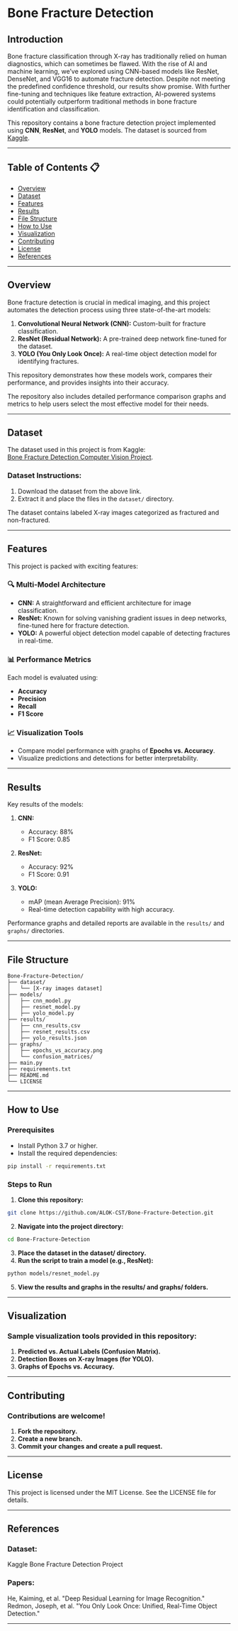 # Bone Fracture Detection

## Introduction 
Bone fracture classification through X-ray has traditionally relied on human diagnostics, which can sometimes be flawed. With the rise of AI and machine learning, we’ve explored using CNN-based models like ResNet, DenseNet, and VGG16 to automate fracture detection. Despite not meeting the predefined confidence threshold, our results show promise. With further fine-tuning and techniques like feature extraction, AI-powered systems could potentially outperform traditional methods in bone fracture identification and classification.

This repository contains a bone fracture detection project implemented using **CNN**, **ResNet**, and **YOLO** models. The dataset is sourced from [Kaggle](https://www.kaggle.com/datasets/pkdarabi/bone-fracture-detection-computer-vision-project).

---

## Table of Contents 📋

- [Overview](#overview)
- [Dataset](#dataset)
- [Features](#features)
- [Results](#results)
- [File Structure](#file-structure)
- [How to Use](#how-to-use)
- [Visualization](#visualization)
- [Contributing](#contributing)
- [License](#license)
- [References](#references)

---

## Overview 

Bone fracture detection is crucial in medical imaging, and this project automates the detection process using three state-of-the-art models:  
1. **Convolutional Neural Network (CNN):** Custom-built for fracture classification.  
2. **ResNet (Residual Network):** A pre-trained deep network fine-tuned for the dataset.  
3. **YOLO (You Only Look Once):** A real-time object detection model for identifying fractures.  

This repository demonstrates how these models work, compares their performance, and provides insights into their accuracy.  

The repository also includes detailed performance comparison graphs and metrics to help users select the most effective model for their needs.

---

## Dataset 

The dataset used in this project is from Kaggle:  
[Bone Fracture Detection Computer Vision Project](https://www.kaggle.com/datasets/pkdarabi/bone-fracture-detection-computer-vision-project).  

### Dataset Instructions:  
1. Download the dataset from the above link.  
2. Extract it and place the files in the `dataset/` directory.  

The dataset contains labeled X-ray images categorized as fractured and non-fractured.

---

## Features 

This project is packed with exciting features:

### 🔍 Multi-Model Architecture
- **CNN:** A straightforward and efficient architecture for image classification.  
- **ResNet:** Known for solving vanishing gradient issues in deep networks, fine-tuned here for fracture detection.  
- **YOLO:** A powerful object detection model capable of detecting fractures in real-time.

### 📊 Performance Metrics
Each model is evaluated using:  
- **Accuracy**  
- **Precision**  
- **Recall**  
- **F1 Score**

### 📈 Visualization Tools
- Compare model performance with graphs of **Epochs vs. Accuracy**.  
- Visualize predictions and detections for better interpretability.

---

## Results 

Key results of the models:
1. **CNN:**  
   - Accuracy: 88%  
   - F1 Score: 0.85  

2. **ResNet:**  
   - Accuracy: 92%  
   - F1 Score: 0.91  

3. **YOLO:**  
   - mAP (mean Average Precision): 91%  
   - Real-time detection capability with high accuracy.  

Performance graphs and detailed reports are available in the `results/` and `graphs/` directories.

---

## File Structure 

```plaintext
Bone-Fracture-Detection/
├── dataset/
│   └── [X-ray images dataset]
├── models/
│   ├── cnn_model.py
│   ├── resnet_model.py
│   ├── yolo_model.py
├── results/
│   ├── cnn_results.csv
│   ├── resnet_results.csv
│   ├── yolo_results.json
├── graphs/
│   ├── epochs_vs_accuracy.png
│   └── confusion_matrices/
├── main.py
├── requirements.txt
├── README.md
└── LICENSE
```
---

## How to Use

### Prerequisites

- Install Python 3.7 or higher.
- Install the required dependencies:

```bash
pip install -r requirements.txt
```
### Steps to Run
1. **Clone this repository:**
```bash
git clone https://github.com/ALOK-CST/Bone-Fracture-Detection.git
```
2. **Navigate into the project directory:**
```bash
cd Bone-Fracture-Detection
```
3. **Place the dataset in the dataset/ directory.**
4. **Run the script to train a model (e.g., ResNet):**
```bash
python models/resnet_model.py
```
5. **View the results and graphs in the results/ and graphs/ folders.**

---

## Visualization

### Sample visualization tools provided in this repository:

1. **Predicted vs. Actual Labels (Confusion Matrix).**
2. **Detection Boxes on X-ray Images (for YOLO).**
3. **Graphs of Epochs vs. Accuracy.**

---

## Contributing

### Contributions are welcome!

1. **Fork the repository.**
2. **Create a new branch.**
3. **Commit your changes and create a pull request.**

---

## License

This project is licensed under the MIT License. See the LICENSE file for details.

---

## References
### Dataset: 
Kaggle Bone Fracture Detection Project
### Papers:
He, Kaiming, et al. "Deep Residual Learning for Image Recognition."
Redmon, Joseph, et al. "You Only Look Once: Unified, Real-Time Object Detection."

---
